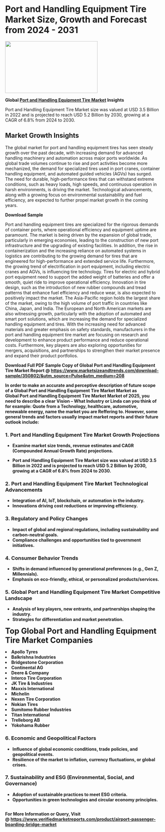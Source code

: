 <H1>Port and Handling Equipment Tire Market Size, Growth and Forecast from 2024 - 2031</H1><img class="aligncenter size-medium wp-image-584254" src="https://thirdeyenews.in/wp-content/uploads/2024/09/Global-Market-Research-300x168.jpeg" alt="" width="300" height="168" /><p><strong>Global&nbsp;<a href="https://www.marketsizeandtrends.com/download-sample/350802/&amp;utm_source=Pulse&amp;utm_medium=208">Port and Handling Equipment Tire Market</a> Insights</strong></p><p>Port and Handling Equipment Tire Market size was valued at USD 3.5 Billion in 2022 and is projected to reach USD 5.2 Billion by 2030, growing at a CAGR of 6.8% from 2024 to 2030.</p><p><h2>Market Growth Insights</h2> <p>The global market for port and handling equipment tires has seen steady growth over the past decade, with increasing demand for advanced handling machinery and automation across major ports worldwide. As global trade volumes continue to rise and port activities become more mechanized, the demand for specialized tires used in port cranes, container handling equipment, and automated guided vehicles (AGVs) has surged. The need for durable, high-performance tires that can withstand extreme conditions, such as heavy loads, high speeds, and continuous operation in harsh environments, is driving the market. Technological advancements, along with a growing focus on environmental sustainability and fuel efficiency, are expected to further propel market growth in the coming years.</p> <p><strong>Download Sample</strong></p> <p>Port and handling equipment tires are specialized for the rigorous demands of container ports, where operational efficiency and equipment uptime are paramount. The market is being driven by the expansion of global trade, particularly in emerging economies, leading to the construction of new port infrastructure and the upgrading of existing facilities. In addition, the rise in containerization and the increasing reliance on automated systems in logistics are contributing to the growing demand for tires that are engineered for high-performance and extended service life. Furthermore, the growing trend of electrification in port equipment, including electric cranes and AGVs, is influencing tire technology. Tires for electric and hybrid port equipment need to support the added weight of batteries and offer a smooth, quiet ride to improve operational efficiency. Innovation in tire design, such as the introduction of new rubber compounds and tread patterns that enhance fuel efficiency and reduce wear, is also expected to positively impact the market. The Asia-Pacific region holds the largest share of the market, owing to the high volume of port traffic in countries like China, Japan, and India. The European and North American markets are also witnessing growth, particularly with the adoption of automated and smart port solutions, which are increasing the demand for specialized handling equipment and tires. With the increasing need for advanced materials and greater emphasis on safety standards, manufacturers in the port and handling equipment tire market are focusing on research and development to enhance product performance and reduce operational costs. Furthermore, key players are also exploring opportunities for mergers, acquisitions, and partnerships to strengthen their market presence and expand their product portfolios.</p> <p><strong></p><p><span class=""><strong>Download Full PDF Sample Copy of Global Port and Handling Equipment Tire Market Report</strong> @ <a href="https://www.marketsizeandtrends.com/download-sample/350802/&amp;utm_source=Pulse&amp;utm_medium=208" target="_blank">https://www.marketsizeandtrends.com/download-sample/350802/&amp;utm_source=Pulse&amp;utm_medium=208</a></span></p><p>In order to make an accurate and perceptive description of future scope of a Global&nbsp;Port and Handling Equipment Tire Market Market as Global&nbsp;Port and Handling Equipment Tire Market Market of 2025, you need to describe a clear Vision &ndash; What Industry or Linda can you think of for example: Quote from a Technology, healthcare, automotive, renewable energy, name the market you are Reffering to. However, some general trends and factors usually impact market reports and their future outlook include:</p><h3>1.&nbsp;<strong>Port and Handling Equipment Tire Market Growth Projections</strong></h3><ul><li>Examine market size trends, revenue estimates and CAGR (Compounded Annual Growth Rate) projections.</li><li><p>Port and Handling Equipment Tire Market size was valued at USD 3.5 Billion in 2022 and is projected to reach USD 5.2 Billion by 2030, growing at a CAGR of 6.8% from 2024 to 2030.</p></li></ul><h3>2.&nbsp;<strong>Port and Handling Equipment Tire Market Technological Advancements</strong></h3><ul><li>Integration of AI, IoT, blockchain, or automation in the industry.</li><li>Innovations driving cost reductions or improving efficiency.</li></ul><h3>3.&nbsp;<strong>Regulatory and Policy Changes</strong></h3><ul><li>Impact of global and regional regulations, including sustainability and carbon-neutral goals.</li><li>Compliance challenges and opportunities tied to government initiatives.</li></ul><h3>4.&nbsp;<strong>Consumer Behavior Trends</strong></h3><ul><li>Shifts in demand influenced by generational preferences (e.g., Gen Z, Millennials).</li><li>Emphasis on eco-friendly, ethical, or personalized products/services.</li></ul><h3>5.&nbsp;<strong>Global Port and Handling Equipment Tire Market Competitive Landscape</strong></h3><ul><li>Analysis of key players, new entrants, and partnerships shaping the industry.</li><li>Strategies for differentiation and market penetration.</li></ul><p data-pm-slice="1 1 []"><span style="color: inherit; font-family: inherit; font-size: 25px;">Top Global Port and Handling Equipment Tire Market Companies</span></p><div class="" data-test-id=""><p><li>Apollo Tyres</li><li> Balkrishna Industries</li><li> Bridgestone Corporation</li><li> Continental AG</li><li> Deere & Company</li><li> Interco Tire Corporation</li><li> JK Tire & Industries</li><li> Maxxis International</li><li> Michelin</li><li> Nexen Tire Corporation</li><li> Nokian Tires</li><li> Sumitomo Rubber Industries</li><li> Titan International</li><li> Trelleborg AB</li><li> Yokohama Rubber</li></p></div><h3>6.&nbsp;<strong>Economic and Geopolitical Factors</strong></h3><ul><li>Influence of global economic conditions, trade policies, and geopolitical events.</li><li>Resilience of the market to inflation, currency fluctuations, or global crises.</li></ul><h3>7.&nbsp;<strong>Sustainability and ESG (Environmental, Social, and Governance)</strong></h3><ul><li>Adoption of sustainable practices to meet ESG criteria.</li><li>Opportunities in green technologies and circular economy principles.</li></ul><h2><strong style="font-size: 14px;">For More Information or Query, Visit @&nbsp;</strong><a style="background-color: #ffffff; font-size: 14px;" href="https://www.marketsizeandtrends.com/report/port-and-handling-equipment-tire-market/" target="_blank">https://www.verifiedmarketreports.com/product/airport-passenger-boarding-bridge-market</a></h2>
